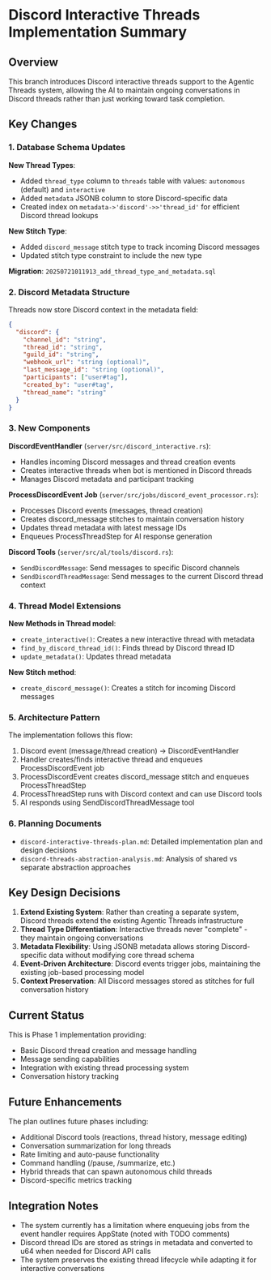 # Discord Interactive Threads Implementation Summary

## Overview

This branch introduces Discord interactive threads support to the Agentic Threads system, allowing the AI to maintain ongoing conversations in Discord threads rather than just working toward task completion.

## Key Changes

### 1. Database Schema Updates

**New Thread Types**:
- Added `thread_type` column to `threads` table with values: `autonomous` (default) and `interactive`
- Added `metadata` JSONB column to store Discord-specific data
- Created index on `metadata->'discord'->>'thread_id'` for efficient Discord thread lookups

**New Stitch Type**:
- Added `discord_message` stitch type to track incoming Discord messages
- Updated stitch type constraint to include the new type

**Migration**: `20250721011913_add_thread_type_and_metadata.sql`

### 2. Discord Metadata Structure

Threads now store Discord context in the metadata field:
```json
{
  "discord": {
    "channel_id": "string",
    "thread_id": "string", 
    "guild_id": "string",
    "webhook_url": "string (optional)",
    "last_message_id": "string (optional)",
    "participants": ["user#tag"],
    "created_by": "user#tag",
    "thread_name": "string"
  }
}
```

### 3. New Components

**DiscordEventHandler** (`server/src/discord_interactive.rs`):
- Handles incoming Discord messages and thread creation events
- Creates interactive threads when bot is mentioned in Discord threads
- Manages Discord metadata and participant tracking

**ProcessDiscordEvent Job** (`server/src/jobs/discord_event_processor.rs`):
- Processes Discord events (messages, thread creation)
- Creates discord_message stitches to maintain conversation history
- Updates thread metadata with latest message IDs
- Enqueues ProcessThreadStep for AI response generation

**Discord Tools** (`server/src/al/tools/discord.rs`):
- `SendDiscordMessage`: Send messages to specific Discord channels
- `SendDiscordThreadMessage`: Send messages to the current Discord thread context

### 4. Thread Model Extensions

**New Methods in Thread model**:
- `create_interactive()`: Creates a new interactive thread with metadata
- `find_by_discord_thread_id()`: Finds thread by Discord thread ID
- `update_metadata()`: Updates thread metadata

**New Stitch method**:
- `create_discord_message()`: Creates a stitch for incoming Discord messages

### 5. Architecture Pattern

The implementation follows this flow:
1. Discord event (message/thread creation) → DiscordEventHandler
2. Handler creates/finds interactive thread and enqueues ProcessDiscordEvent job
3. ProcessDiscordEvent creates discord_message stitch and enqueues ProcessThreadStep
4. ProcessThreadStep runs with Discord context and can use Discord tools
5. AI responds using SendDiscordThreadMessage tool

### 6. Planning Documents

- `discord-interactive-threads-plan.md`: Detailed implementation plan and design decisions
- `discord-threads-abstraction-analysis.md`: Analysis of shared vs separate abstraction approaches

## Key Design Decisions

1. **Extend Existing System**: Rather than creating a separate system, Discord threads extend the existing Agentic Threads infrastructure
2. **Thread Type Differentiation**: Interactive threads never "complete" - they maintain ongoing conversations
3. **Metadata Flexibility**: Using JSONB metadata allows storing Discord-specific data without modifying core thread schema
4. **Event-Driven Architecture**: Discord events trigger jobs, maintaining the existing job-based processing model
5. **Context Preservation**: All Discord messages stored as stitches for full conversation history

## Current Status

This is Phase 1 implementation providing:
- Basic Discord thread creation and message handling
- Message sending capabilities
- Integration with existing thread processing system
- Conversation history tracking

## Future Enhancements

The plan outlines future phases including:
- Additional Discord tools (reactions, thread history, message editing)
- Conversation summarization for long threads
- Rate limiting and auto-pause functionality
- Command handling (/pause, /summarize, etc.)
- Hybrid threads that can spawn autonomous child threads
- Discord-specific metrics tracking

## Integration Notes

- The system currently has a limitation where enqueuing jobs from the event handler requires AppState (noted with TODO comments)
- Discord thread IDs are stored as strings in metadata and converted to u64 when needed for Discord API calls
- The system preserves the existing thread lifecycle while adapting it for interactive conversations
